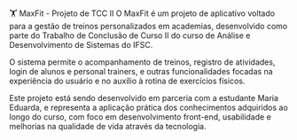 🏋️ MaxFit - Projeto de TCC II
O MaxFit é um projeto de aplicativo voltado para a gestão de treinos personalizados em academias, desenvolvido como parte do Trabalho de Conclusão de Curso II do curso de Análise e Desenvolvimento de Sistemas do IFSC.

O sistema permite o acompanhamento de treinos, registro de atividades, login de alunos e personal trainers, e outras funcionalidades focadas na experiência do usuário e no auxílio à rotina de exercícios físicos.

Este projeto está sendo desenvolvido em parceria com a estudante Maria Eduarda, e representa a aplicação prática dos conhecimentos adquiridos ao longo do curso, com foco em desenvolvimento front-end, usabilidade e melhorias na qualidade de vida através da tecnologia.

